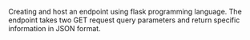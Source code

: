 Creating and host an endpoint using flask programming language.
The endpoint takes two GET request query parameters and return specific information in JSON format.
